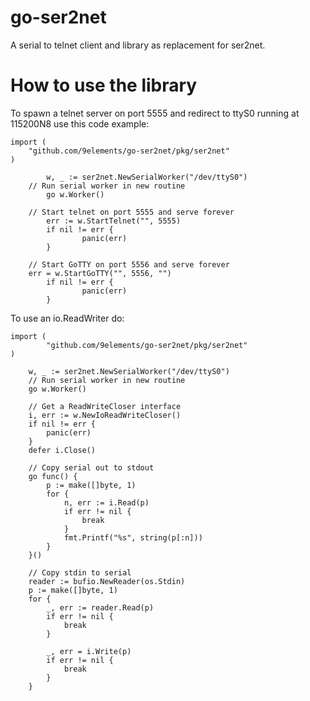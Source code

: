 # go-ser2net

A serial to telnet client and library as replacement for ser2net.

# How to use the library

To spawn a telnet server on port 5555 and redirect to ttyS0 running at 115200N8 use this code
example:

```
import (
	"github.com/9elements/go-ser2net/pkg/ser2net"
)

        w, _ := ser2net.NewSerialWorker("/dev/ttyS0")
	// Run serial worker in new routine
        go w.Worker()

	// Start telnet on port 5555 and serve forever
        err := w.StartTelnet("", 5555)
        if nil != err {
                panic(err)
        }

	// Start GoTTY on port 5556 and serve forever
	err = w.StartGoTTY("", 5556, "")
        if nil != err {
                panic(err)
        }
```

To use an io.ReadWriter do:

```
import (
        "github.com/9elements/go-ser2net/pkg/ser2net"
)

	w, _ := ser2net.NewSerialWorker("/dev/ttyS0")
	// Run serial worker in new routine
	go w.Worker()

	// Get a ReadWriteCloser interface
	i, err := w.NewIoReadWriteCloser()
	if nil != err {
		panic(err)
	}
	defer i.Close()

	// Copy serial out to stdout
	go func() {
		p := make([]byte, 1)
		for {
			n, err := i.Read(p)
			if err != nil {
				break
			}
			fmt.Printf("%s", string(p[:n]))
		}
	}()

	// Copy stdin to serial
	reader := bufio.NewReader(os.Stdin)
	p := make([]byte, 1)
	for {
		_, err := reader.Read(p)
		if err != nil {
			break
		}

		_, err = i.Write(p)
		if err != nil {
			break
		}
	}
```
